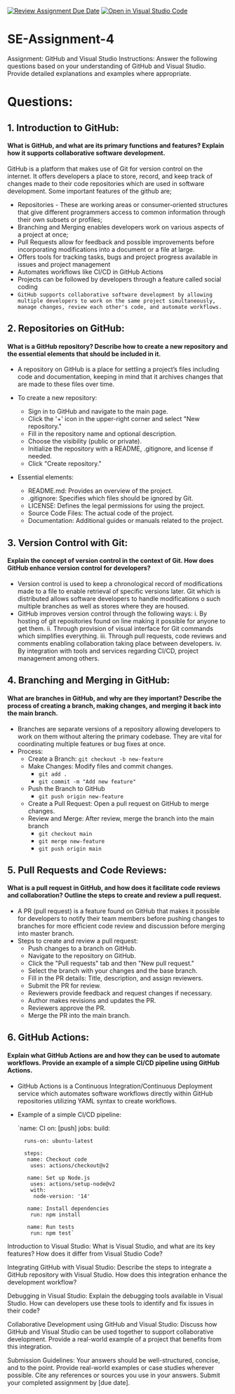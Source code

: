 [![Review Assignment Due Date](https://classroom.github.com/assets/deadline-readme-button-22041afd0340ce965d47ae6ef1cefeee28c7c493a6346c4f15d667ab976d596c.svg)](https://classroom.github.com/a/GvXCZgfk)
[![Open in Visual Studio Code](https://classroom.github.com/assets/open-in-vscode-2e0aaae1b6195c2367325f4f02e2d04e9abb55f0b24a779b69b11b9e10269abc.svg)](https://classroom.github.com/online_ide?assignment_repo_id=15354080&assignment_repo_type=AssignmentRepo)
# SE-Assignment-4
Assignment: GitHub and Visual Studio
Instructions:
Answer the following questions based on your understanding of GitHub and Visual Studio. Provide detailed explanations and examples where appropriate.

# Questions:
## 1. Introduction to GitHub:
#### What is GitHub, and what are its primary functions and features? Explain how it supports collaborative software development.
GitHub is a platform that makes use of Git for version control on the internet. It offers developers a place to store, record, and keep track of changes made to their code repositories which are used in software development. 
Some important features of the github are; 
 - Repositories - These are working areas or consumer-oriented structures that give different programmers access to common information through their own subsets or profiles;
 - Branching and Merging enables developers work on various aspects of a project at once;
 - Pull Requests allow for feedback and possible improvements before incorporating modifications into a document or a file at large.
 - Offers tools for tracking tasks, bugs and project progress available in issues and project management
 - Automates workflows like CI/CD in GitHub Actions
 - Projects can be followed by developers through a feature called social coding
 - `GitHub supports collaborative software development by allowing multiple developers to work on the same project simultaneously, manage changes, review each other's code, and automate workflows.`

## 2. Repositories on GitHub:
#### What is a GitHub repository? Describe how to create a new repository and the essential elements that should be included in it.
- A repository on GitHub is a place for settling a project’s files including code and documentation, keeping in mind that it archives changes that are made to these files over time.

- To create a new repository:
  - Sign in to GitHub and navigate to the main page.
  - Click the '+' icon in the upper-right corner and select "New repository."
  - Fill in the repository name and optional description.
  - Choose the visibility (public or private).
  - Initialize the repository with a README, .gitignore, and license if needed.
  - Click "Create repository."
- Essential elements:
  - README.md: Provides an overview of the project.
  - .gitignore: Specifies which files should be ignored by Git.
  - LICENSE: Defines the legal permissions for using the project.
  - Source Code Files: The actual code of the project.
  - Documentation: Additional guides or manuals related to the project.
    
## 3. Version Control with Git:
#### Explain the concept of version control in the context of Git. How does GitHub enhance version control for developers?
  - Version control is used to keep a chronological record of modifications made to a file to enable retrieval of specific versions later. Git which is distributed allows software developers to handle modifications o such multiple branches as well as stores where they are housed.
  - GitHub improves version control through the following ways:
       i. By hosting of git repositories found on line making it possible for anyone to get them.
       ii. Through provision of visual interface for Git commands which simplifies everything.
       iii. Through pull requests, code reviews and comments enabling collaboration taking place between developers.
       iv. By integration with tools and services regarding CI/CD, project management among others.
   
## 4. Branching and Merging in GitHub:
#### What are branches in GitHub, and why are they important? Describe the process of creating a branch, making changes, and merging it back into the main branch.
  - Branches are separate versions of a repository allowing developers to work on them without altering the primary codebase. They are vital for coordinating multiple features or bug fixes at once.
  - Process:
    - Create a Branch: `git checkout -b new-feature`
    - Make Changes: Modify files and commit changes.
      - `git add .`
      - `git commit -m "Add new feature"`
    - Push the Branch to GitHub
      - `git push origin new-feature`
    - Create a Pull Request: Open a pull request on GitHub to merge changes.
    - Review and Merge: After review, merge the branch into the main branch
      - `git checkout main`
      - `git merge new-feature`
      - `git push origin main`
   
## 5. Pull Requests and Code Reviews:
#### What is a pull request in GitHub, and how does it facilitate code reviews and collaboration? Outline the steps to create and review a pull request.
- A PR (pull request) is a feature found on GitHub that makes it possible for developers to notify their team members before pushing changes to branches for more efficient code review and discussion before merging into master branch.
- Steps to create and review a pull request:
  - Push changes to a branch on GitHub.
  - Navigate to the repository on GitHub.
  - Click the "Pull requests" tab and then "New pull request."
  - Select the branch with your changes and the base branch.
  - Fill in the PR details: Title, description, and assign reviewers.
  - Submit the PR for review.
  - Reviewers provide feedback and request changes if necessary.
  - Author makes revisions and updates the PR.
  - Reviewers approve the PR.
  - Merge the PR into the main branch.
    
## 6. GitHub Actions:
#### Explain what GitHub Actions are and how they can be used to automate workflows. Provide an example of a simple CI/CD pipeline using GitHub Actions.
- GitHub Actions is a Continuous Integration/Continuous Deployment service which automates software workflows directly within GitHub repositories utilizing YAML syntax to create workflows.
- Example of a simple CI/CD pipeline:
  
     `name: CI
      on: [push]
      jobs:
       build:
   
        runs-on: ubuntu-latest
   
        steps:
         name: Checkout code
          uses: actions/checkout@v2
   
         name: Set up Node.js
          uses: actions/setup-node@v2
          with:
           node-version: '14'
   
         name: Install dependencies
          run: npm install
   
         name: Run tests
          run: npm test`


Introduction to Visual Studio:
What is Visual Studio, and what are its key features? How does it differ from Visual Studio Code?

Integrating GitHub with Visual Studio:
Describe the steps to integrate a GitHub repository with Visual Studio. How does this integration enhance the development workflow?

Debugging in Visual Studio:
Explain the debugging tools available in Visual Studio. How can developers use these tools to identify and fix issues in their code?

Collaborative Development using GitHub and Visual Studio:
Discuss how GitHub and Visual Studio can be used together to support collaborative development. Provide a real-world example of a project that benefits from this integration.


Submission Guidelines:
Your answers should be well-structured, concise, and to the point.
Provide real-world examples or case studies wherever possible.
Cite any references or sources you use in your answers.
Submit your completed assignment by [due date].
